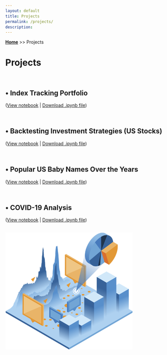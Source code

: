 ```yaml
---
layout: default
title: Projects
permalink: /projects/
description: 
---
```

**[Home](../)** >> Projects
# Projects

<br>

## • Index Tracking Portfolio 
(<a href="#" target="_blank"><u>View notebook</u></a> \| <a href="#"><u>Download .ipynb file</u></a>)

<br>

## • Backtesting Investment Strategies (US Stocks)
(<a href="#" target="_blank"><u>View notebook</u></a> \| <a href="#"><u>Download .ipynb file</u></a>)

<br>

## • Popular US Baby Names Over the Years
(<a href="#" target="_blank"><u>View notebook</u></a> \| <a href="#"><u>Download .ipynb file</u></a>)

<br>

## • COVID-19 Analysis  
(<a href="https://nbviewer.jupyter.org/github/xyjiang970/_notebooks/blob/main/Covid-data-analysis.ipynb" target="_blank"><u>View notebook</u></a> \| <a href="https://xyjiang970.github.io/_notebooks/Covid-data-analysis.ipynb"><u>Download .ipynb file</u></a>)

<br>

<img src="/projects/projects_page_image.png" alt="projects_page_image" width="400">
